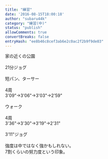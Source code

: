 ```yaml
---
title: "練習"
date: '2016-08-15T18:00:18'
author: "subaru44k"
category: "練習(中)"
status: "publish"
allowComments: true
convertBreaks: false
entryHash: "ee8b46c8cef3ab6e2c0ac2f2b9f9de03"
---
```

家の近くの公園<br>
<br>
21分ジョグ<br>
<br>
短パン、ターサー<br>
<br>
4周<br>
3&#39;09"→3&#39;06"→3&#39;03"→2&#39;59"<br>
<br>
ウォーク<br>
<br>
4周<br>
3&#39;36"→3&#39;30"→3&#39;19"→2&#39;31"<br>
<br>
3&#39;11"ジョグ<br>
<br>
強度は中ではなく強かもしれない。<br>
7割くらいの努力度という印象。
